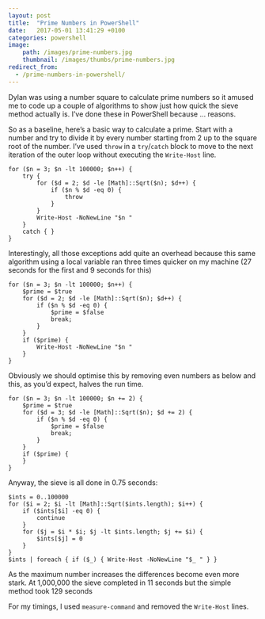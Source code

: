```yaml
---
layout: post
title:  "Prime Numbers in PowerShell"
date:   2017-05-01 13:41:29 +0100
categories: powershell
image:
    path: /images/prime-numbers.jpg
    thumbnail: /images/thumbs/prime-numbers.jpg
redirect_from:
  - /prime-numbers-in-powershell/
---
```

Dylan was using a number square to calculate prime numbers so it amused me to code up a couple of algorithms to show just how quick the sieve method actually is. I’ve done these in PowerShell because … reasons.

So as a baseline, here’s a basic way to calculate a prime. Start with a number and try to divide it by every number starting from 2 up to the square root of the number. I’ve used `throw` in a `try`/`catch` block to move to the next iteration of the outer loop without executing the `Write-Host` line.

    for ($n = 3; $n -lt 100000; $n++) {
        try {
            for ($d = 2; $d -le [Math]::Sqrt($n); $d++) {
                if ($n % $d -eq 0) {
                    throw
                }
            }
            Write-Host -NoNewLine "$n "
        }
        catch { }
    }

Interestingly, all those exceptions add quite an overhead because this same algorithm using a local variable ran three times quicker on my machine (27 seconds for the first and 9 seconds for this)

    for ($n = 3; $n -lt 100000; $n++) {
        $prime = $true
        for ($d = 2; $d -le [Math]::Sqrt($n); $d++) {
            if ($n % $d -eq 0) {
                $prime = $false
                break;
            }
        }
        if ($prime) {
            Write-Host -NoNewLine "$n "
        }
    }

Obviously we should optimise this by removing even numbers as below and this, as you’d expect, halves the run time.

    for ($n = 3; $n -lt 100000; $n += 2) {
        $prime = $true
        for ($d = 3; $d -le [Math]::Sqrt($n); $d += 2) {
            if ($n % $d -eq 0) {
                $prime = $false
                break;
            }
        }
        if ($prime) {
        }
    }

Anyway, the sieve is all done in 0.75 seconds:

    $ints = 0..100000
    for ($i = 2; $i -lt [Math]::Sqrt($ints.length); $i++) {
        if ($ints[$i] -eq 0) {
            continue
        }
        for ($j = $i * $i; $j -lt $ints.length; $j += $i) {
            $ints[$j] = 0
        }
    }
    $ints | foreach { if ($_) { Write-Host -NoNewLine "$_ " } }

As the maximum number increases the differences become even more stark. At 1,000,000 the sieve completed in 11 seconds but the simple method took 129 seconds

For my timings, I used `measure-command` and removed the `Write-Host` lines.
